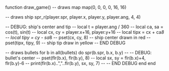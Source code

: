 

function draw_game()
  -- draws map
  map(0, 0, 0, 0, 16, 16)

  -- draws ship
  spr_r(player.spr, player.x, player.y, player.ang, 4, 4)

  -- DEBUG: ship's center and tip 
  -- local t  = player.ang / 360
  -- local ca, sa = cos(t), sin(t)
  -- local cx, cy = player.x+16, player.y+16
  -- local tipx = cx + ca*8
  -- local tipy = cy - sa*8
  -- pset(cx,   cy,   8)  -- ship center drawn in red
  -- pset(tipx, tipy, 9)  -- ship tip draw in yellow
  -- END DEBUG


  -- draws bullets
  for b in all(bullets) do
    spr(b.spr, b.x, b.y)
    -- -- DEBUG: bullet's center
    -- pset(flr(b.x), flr(b.y), 8)
    -- local sx, sy = flr(b.x)+4, flr(b.y)-6
    -- print(flr(b.x)..","..flr(b.y), sx, sy, 7)
    -- -- END DEBUG
  end
end